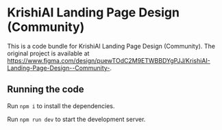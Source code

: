 
  # KrishiAI Landing Page Design (Community)

  This is a code bundle for KrishiAI Landing Page Design (Community). The original project is available at https://www.figma.com/design/puewTOdC2M9ETWBBDYgPJJ/KrishiAI-Landing-Page-Design--Community-.

  ## Running the code

  Run `npm i` to install the dependencies.

  Run `npm run dev` to start the development server.
  